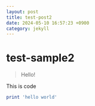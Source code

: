 ```yaml
---
layout: post
title: test-post2
date: 2024-05-10 16:57:23 +0900
category: jekyll
---
```

# test-sample2
> Hello!

This is code
```ruby
print 'hello world'
```